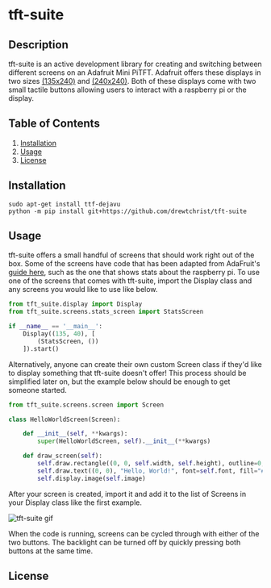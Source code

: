 # tft-suite

## Description
tft-suite is an active development library for creating and switching between different screens
on an Adafruit Mini PiTFT. Adafruit offers these displays in two sizes [(135x240)](https://www.adafruit.com/product/4393) and [(240x240)](https://www.adafruit.com/product/4484).
Both of these displays come with two small tactile buttons allowing users to interact with a raspberry pi or the display.

## Table of Contents
1. [Installation](#installation)
2. [Usage](#usage)
3. [License](#license)

## Installation

```shell
sudo apt-get install ttf-dejavu
python -m pip install git+https://github.com/drewtchrist/tft-suite
```

## Usage
tft-suite offers a small handful of screens that should work right out of the box. Some of the
screens have code that has been adapted from AdaFruit's [guide here](https://learn.adafruit.com/adafruit-mini-pitft-135x240-color-tft-add-on-for-raspberry-pi),
such as the one that shows stats about the raspberry pi. To use one of the screens that comes 
with tft-suite, import the Display class and any screens you would like to use like below.

```python
from tft_suite.display import Display
from tft_suite.screens.stats_screen import StatsScreen

if __name__ == '__main__':
    Display((135, 40), [
        (StatsScreen, ())
    ]).start()
```

Alternatively, anyone can create their own custom Screen class if they'd like to 
display something that tft-suite doesn't offer! This process should be simplified
later on, but the example below should be enough to get someone started. 

```python
from tft_suite.screens.screen import Screen

class HelloWorldScreen(Screen):

    def __init__(self, **kwargs):
        super(HelloWorldScreen, self).__init__(**kwargs)

    def draw_screen(self):
        self.draw.rectangle((0, 0, self.width, self.height), outline=0, fill=0)
        self.draw.text((0, 0), "Hello, World!", font=self.font, fill="#FF00FF")
        self.display.image(self.image)
```

After your screen is created, import it and add it to the list of Screens in your
Display class like the first example.

![tft-suite gif](https://drive.google.com/uc?export=view&id=1BJnZUrAmg03JISMqwGYimUwBA3INzrGA)

When the code is running, screens can be cycled through with either of the two buttons.
The backlight can be turned off by quickly pressing both buttons at the same time.

## License

